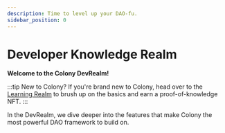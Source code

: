 ```yaml
---
description: Time to level up your DAO-fu.
sidebar_position: 0
---
```


# Developer Knowledge Realm

**Welcome to the Colony DevRealm!**

:::tip New to Colony?
If you're brand new to Colony, head over to the [Learning Realm](../learn/) to brush up on the basics and earn a proof-of-knowledge NFT. 
:::

In the DevRealm, we dive deeper into the features that make Colony the most powerful DAO framework to build on. 
